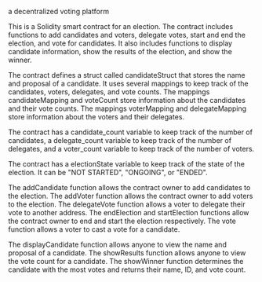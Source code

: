 a decentralized voting platform

This is a Solidity smart contract for an election. The contract includes functions to add candidates and voters, delegate votes, start and end the election, and vote for candidates. It also includes functions to display candidate information, show the results of the election, and show the winner.

The contract defines a struct called candidateStruct that stores the name and proposal of a candidate. It uses several mappings to keep track of the candidates, voters, delegates, and vote counts. The mappings candidateMapping and voteCount store information about the candidates and their vote counts. The mappings voterMapping and delegateMapping store information about the voters and their delegates.

The contract has a candidate_count variable to keep track of the number of candidates, a delegate_count variable to keep track of the number of delegates, and a voter_count variable to keep track of the number of voters.

The contract has a electionState variable to keep track of the state of the election. It can be "NOT STARTED", "ONGOING", or "ENDED".

The addCandidate function allows the contract owner to add candidates to the election. The addVoter function allows the contract owner to add voters to the election. The delegateVote function allows a voter to delegate their vote to another address. The endElection and startElection functions allow the contract owner to end and start the election respectively. The vote function allows a voter to cast a vote for a candidate.

The displayCandidate function allows anyone to view the name and proposal of a candidate. The showResults function allows anyone to view the vote count for a candidate. The showWinner function determines the candidate with the most votes and returns their name, ID, and vote count.
